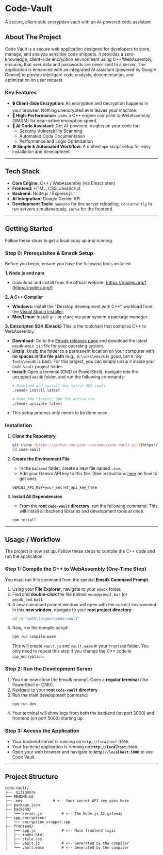 # Code-Vault
A secure, client-side encryption vault with an AI-powered code assistant

## About The Project

Code Vault is a secure web application designed for developers to store, manage, and analyze sensitive code snippets. It provides a zero-knowledge, client-side encryption environment using C++/WebAssembly, ensuring that user data and passwords are never sent to a server. The application is enhanced with an integrated AI assistant (powered by Google Gemini) to provide intelligent code analysis, documentation, and optimization on user request.

### Key Features

* **🔒 Client-Side Encryption:** All encryption and decryption happens in your browser. Nothing unencrypted ever leaves your machine.
* **🚀 High-Performance:** Uses a C++ engine compiled to WebAssembly (WASM) for near-native encryption speed.
* **🤖 AI Code Assistant:** Get AI-powered insights on your code for:
    * Security Vulnerability Scanning
    * Automated Code Documentation
    * Performance and Logic Optimization
* **⚙️ Simple & Automated Workflow:** A unified `npm` script setup for easy installation and development.

---
## Tech Stack

* **Core Engine:** C++ / WebAssembly (via Emscripten)
* **Frontend:** HTML, CSS, JavaScript
* **Backend:** Node.js / Express.js
* **AI Integration:** Google Gemini API
* **Development Tools:** `nodemon` for live server reloading, `concurrently` to run servers simultaneously, `serve` for the frontend.

---
## Getting Started

Follow these steps to get a local copy up and running.

### Step 0: Prerequisites & Emsdk Setup

Before you begin, ensure you have the following tools installed.

**1. Node.js and npm**
* Download and install from the official website: [https://nodejs.org/](https://nodejs.org/)

**2. A C++ Compiler**
* **Windows:** Install the "Desktop development with C++" workload from the [Visual Studio Installer](https://visualstudio.microsoft.com/downloads/).
* **Mac/Linux:** Install `g++` or `clang` via your system's package manager.

**3. Emscripten SDK (Emsdk)**
This is the toolchain that compiles C++ to WebAssembly.
* **Download:** Go to the [Emsdk releases page](https://github.com/emscripten-core/emsdk/releases) and download the latest `emsdk-main.zip` file for your operating system.
* **Unzip:** Unzip the folder to a permanent location on your computer with **no spaces in the file path** (e.g., `D:\sdks\emsdk` is good, but `D:\My Tools\emsdk` is bad). For this project, you can simply unzip it inside your `Code-Vault` project folder.
* **Install:** Open a terminal (CMD or PowerShell), navigate into the unzipped `emsdk` folder, and run the following commands:
    ```sh
    # Download and install the latest SDK tools
    ./emsdk install latest
    
    # Make the "latest" SDK the active one
    ./emsdk activate latest
    ```
* This setup process only needs to be done once.

### Installation

1.  **Clone the Repository**
    ```sh
    git clone [https://github.com/your-username/code-vault.git](https://github.com/your-username/code-vault.git)
    cd code-vault
    ```

2.  **Create the Environment File**
    * In the `backend` folder, create a new file named `.env`.
    * Add your Gemini API key to this file. (See instructions [here](https://aistudio.google.com/app/apikey) on how to get one).
    ```
    GEMINI_API_KEY=your_secret_api_key_here
    ```

3.  **Install All Dependencies**
    * From the **root `code-vault` directory**, run the following command. This will install all backend libraries and development tools at once.
    ```sh
    npm install
    ```

---
## Usage / Workflow

The project is now set up. Follow these steps to compile the C++ code and run the application.

### Step 1: Compile the C++ to WebAssembly (One-Time Step)

You must run this command from the special **Emsdk Command Prompt**.

1.  Using your **File Explorer**, navigate to your `emsdk` folder.
2.  Find and **double-click** the file named `emcmdprompt.bat` (or `emsdk_cmd.bat`).
3.  A new command prompt window will open with the correct environment. In this **new window**, navigate to your **root project directory**:
    ```cmd
    cd /d "path\to\your\code-vault"
    ```
4.  Now, run the compile script:
    ```cmd
    npm run compile:wasm
    ```
    This will create `vault.js` and `vault.wasm` in your `frontend` folder. You only need to repeat this step if you change the C++ code in `cpp_encryption`.

### Step 2: Run the Development Server

1.  You can now close the Emsdk prompt. Open a **regular terminal** (like PowerShell or CMD).
2.  Navigate to your **root `code-vault` directory**.
3.  Run the main development command:
    ```sh
    npm run dev
    ```
4.  Your terminal will show logs from both the backend (on port 3000) and frontend (on port 5000) starting up.

### Step 3: Access the Application

* Your backend server is running on `http://localhost:3000`.
* Your frontend application is running on **`http://localhost:5000`**.
* Open your web browser and navigate to **`http://localhost:5000`** to use Code Vault.

---
## Project Structure

```plaintext
code-vault/
├── .gitignore
├── README.md
├── .env              # <-- Your secret API key goes here
├── package.json
├── backend/
│   └── server.js         # <-- The Node.js AI gateway 
├── cpp_encryption/
│   └── encryption_wrapper.cpp
├── frontend/
│   ├── app.js            # <-- Main frontend logic
│   ├── index.html
│   ├── style.css
│   ├── vault.js          # <-- Generated by the compiler
│   └── vault.wasm        # <-- Generated by the compiler
